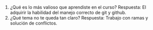 1. ¿Qué es lo más valioso que aprendiste en el curso?
Respuesta: El adquirir la habilidad del manejo correcto de git y github.
2. ¿Qué tema no te queda tan claro?
Respuesta: Trabajo con ramas y solución de conflictos.
